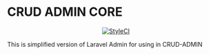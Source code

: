 # CRUD ADMIN CORE
<p align="center"><a href="https://github.styleci.io/repos/213185685"><img src="https://github.styleci.io/repos/213185685/shield?branch=simplify-for-boilerplate" alt="StyleCI"></a></p>
This is simplified version of Laravel Admin for using in CRUD-ADMIN
